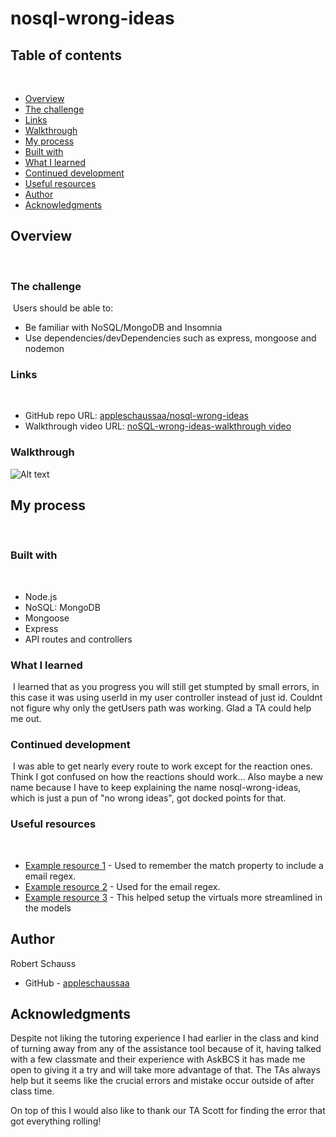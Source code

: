 # nosql-wrong-ideas

## Table of contents
​
- [Overview](#overview)
 - [The challenge](#the-challenge)
 - [Links](#links)
 - [Walkthrough](#walkthrough)
- [My process](#my-process)
 - [Built with](#built-with)
 - [What I learned](#what-i-learned)
 - [Continued development](#continued-development)
 - [Useful resources](#useful-resources)
- [Author](#author)
- [Acknowledgments](#acknowledgments)
​
## Overview
​
### The challenge
​
Users should be able to:
​
- Be familiar with NoSQL/MongoDB and Insomnia
- Use dependencies/devDependencies such as express, mongoose and nodemon
​
### Links
​
- GitHub repo URL: [appleschaussaa/nosql-wrong-ideas](https://github.com/appleschaussaa/nosql-wrong-ideas)
- Walkthrough video URL: [noSQL-wrong-ideas-walkthrough video](https://drive.google.com/file/d/1PJL1ktyHm4kKc7u6iJSqWOIA-khSnPA5/view?usp=sharing)

### Walkthrough

![Alt text](assets/NoSQL-wrong-ideas%20walkthrough.gif)
​
## My process
​
### Built with
​
- Node.js
- NoSQL: MongoDB
- Mongoose
- Express
- API routes and controllers
​
### What I learned
​
I learned that as you progress you will still get stumpted by small errors, in this case it was using userId in my user controller instead of just id. Couldnt not figure why only the getUsers path was working. Glad a TA could help me out.
​
### Continued development
​
I was able to get nearly every route to work except for the reaction ones. Think I got confused on how the reactions should work...
Also maybe a new name because ​I have to keep explaining the name nosql-wrong-ideas, which is just a pun of "no wrong ideas", got docked points for that.
### Useful resources
​
- [Example resource 1](https://masteringjs.io/tutorials/mongoose/mongoose-validate-unique-email) - Used to remember the match property to include a email regex.
- [Example resource 2](https://courses.bootcampspot.com/courses/2570/assignments/43465?module_item_id=814934) - Used for the email regex.
- [Example resource 3](https://mongoosejs.com/docs/typescript/virtuals.html) - This helped setup the virtuals more streamlined in the models
​
## Author
 Robert Schauss
- GitHub - [appleschaussaa](https://github.com/appleschaussaa)
​
## Acknowledgments

Despite not liking the tutoring experience I had earlier in the class and kind of turning away from any of the assistance tool because of it, having talked with a few classmate and their experience with AskBCS it has made me open to giving it a try and will take more advantage of that. The TAs always help but it seems like the crucial errors and mistake occur outside of after class time.

On top of this I would also like to thank our TA Scott for finding the error that got everything rolling!
